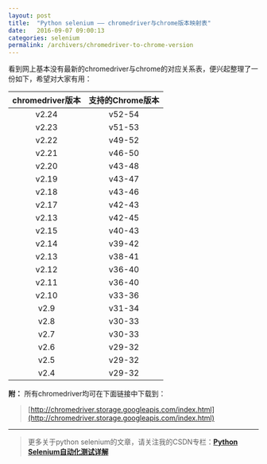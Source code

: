 ```yaml
---
layout: post
title:  "Python selenium —— chromedriver与chrome版本映射表"
date:   2016-09-07 09:00:13
categories: selenium
permalink: /archivers/chromedriver-to-chrome-version
---
```



看到网上基本没有最新的chromedriver与chrome的对应关系表，便兴起整理了一份如下，希望对大家有用：

|  chromedriver版本  |  支持的Chrome版本  |
|  :--:  |  :--:  |
| v2.24 | v52-54 |
| v2.23 | v51-53 |
| v2.22 | v49-52 |
| v2.21 | v46-50 |
| v2.20 | v43-48 |
| v2.19 | v43-47 |
| v2.18 | v43-46 |
| v2.17 | v42-43 |
| v2.13 | v42-45 |
| v2.15 | v40-43 |
| v2.14 | v39-42 |
| v2.13 | v38-41 |
| v2.12 | v36-40 |
| v2.11 | v36-40 |
| v2.10 | v33-36 |
| v2.9 | v31-34 |
| v2.8 | v30-33 |
| v2.7 | v30-33 |
| v2.6 | v29-32 |
| v2.5 | v29-32 |
| v2.4 | v29-32 |

**附：**
所有chromedriver均可在下面链接中下载到：

> [http://chromedriver.storage.googleapis.com/index.html](http://chromedriver.storage.googleapis.com/index.html)

****

> 更多关于python selenium的文章，请关注我的CSDN专栏：**[Python Selenium自动化测试详解](http://blog.csdn.net/column/details/12694.html)**